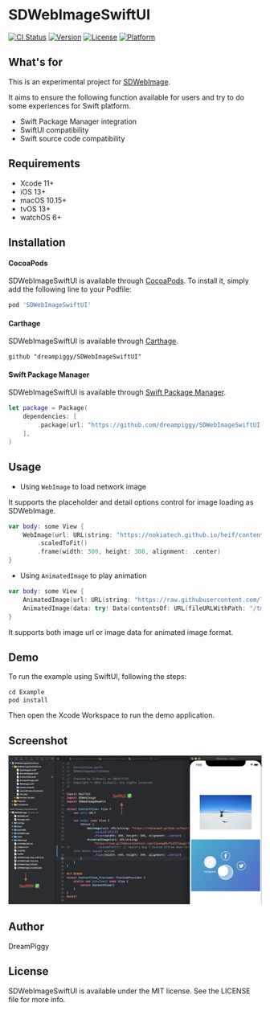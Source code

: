 # SDWebImageSwiftUI

[![CI Status](https://img.shields.io/travis/lizhuoli1126@126.com/SDWebImageSwiftUI.svg?style=flat)](https://travis-ci.org/lizhuoli1126@126.com/SDWebImageSwiftUI)
[![Version](https://img.shields.io/cocoapods/v/SDWebImageSwiftUI.svg?style=flat)](https://cocoapods.org/pods/SDWebImageSwiftUI)
[![License](https://img.shields.io/cocoapods/l/SDWebImageSwiftUI.svg?style=flat)](https://cocoapods.org/pods/SDWebImageSwiftUI)
[![Platform](https://img.shields.io/cocoapods/p/SDWebImageSwiftUI.svg?style=flat)](https://cocoapods.org/pods/SDWebImageSwiftUI)

## What's for

This is an experimental project for [SDWebImage](https://github.com/SDWebImage/SDWebImage).

It aims to ensure the following function available for users and try to do some experiences for Swift platform.

+ Swift Package Manager integration
+ SwiftUI compatibility
+ Swift source code compatibility

## Requirements

+ Xcode 11+
+ iOS 13+
+ macOS 10.15+
+ tvOS 13+
+ watchOS 6+

## Installation

#### CocoaPods

SDWebImageSwiftUI is available through [CocoaPods](https://cocoapods.org). To install
it, simply add the following line to your Podfile:

```ruby
pod 'SDWebImageSwiftUI'
```

#### Carthage

SDWebImageSwiftUI is available through [Carthage](https://github.com/Carthage/Carthage).

```
github "dreampiggy/SDWebImageSwiftUI"
```

#### Swift Package Manager

SDWebImageSwiftUI is available through [Swift Package Manager](https://swift.org/package-manager/).

```swift
let package = Package(
    dependencies: [
        .package(url: "https://github.com/dreampiggy/SDWebImageSwiftUI.git", .branch("master"))
    ],
)
```

## Usage

+ Using `WebImage` to load network image

It supports the placeholder and detail options control for image loading as SDWebImage.

```swift
var body: some View {
    WebImage(url: URL(string: "https://nokiatech.github.io/heif/content/images/ski_jump_1440x960.heic")!)
        .scaledToFit()
        .frame(width: 300, height: 300, alignment: .center)
}
```

+ Using `AnimatedImage` to play animation

```swift
var body: some View {
    AnimatedImage(url: URL(string: "https://raw.githubusercontent.com/liyong03/YLGIFImage/master/YLGIFImageDemo/YLGIFImageDemo/joy.gif")!)
    AnimatedImage(data: try! Data(contentsOf: URL(fileURLWithPath: "/tmp/foo.webp")))
}
```

It supports both image url or image data for animated image format.

## Demo

To run the example using SwiftUI, following the steps:

```
cd Example
pod install
```

Then open the Xcode Workspace to run the demo application.

## Screenshot

![](Example/Screenshot/1.jpg)

## Author

DreamPiggy

## License

SDWebImageSwiftUI is available under the MIT license. See the LICENSE file for more info.



